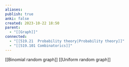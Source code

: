 ```yaml
---
aliases: 
publish: true
anki: false
created: 2023-10-22 18:50
parent:
  - "[[Graph]]"
connected:
  - "[[519.21  Probability theory|Probability theory]]"
  - "[[519.101 Combinatorics]]"
---
```


[[Binomial random graph]]
[[Uniform random graph]]











